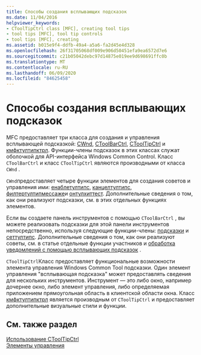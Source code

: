 ```yaml
---
title: Способы создания всплывающих подсказок
ms.date: 11/04/2016
helpviewer_keywords:
- CToolTipCtrl class [MFC], creating tool tips
- tool tips [MFC], tool tip controls
- tool tips [MFC], creating
ms.assetid: b015e9f4-ddfb-49a4-a5a6-fa2d45e4d328
ms.openlocfilehash: 26f31705068df009e906d50451efa9ea6572d7e6
ms.sourcegitcommit: c21b05042debc97d14875e019ee9d698691ffc0b
ms.translationtype: MT
ms.contentlocale: ru-RU
ms.lasthandoff: 06/09/2020
ms.locfileid: "84625458"
---
```

# <a name="methods-of-creating-tool-tips"></a>Способы создания всплывающих подсказок

MFC предоставляет три класса для создания и управления всплывающей подсказкой: [CWnd](reference/cwnd-class.md), [CToolBarCtrl](reference/ctoolbarctrl-class.md), [CToolTipCtrl](reference/ctooltipctrl-class.md) и [кмфктултипктрл](reference/cmfctooltipctrl-class.md). Функции-члены подсказок в этих классах служат оболочкой для API-интерфейса Windows Common Control. Класс `CToolBarCtrl` и класс `CToolTipCtrl` являются производными от класса `CWnd` .

`CWnd`предоставляет четыре функции элементов для создания советов и управления ими: [енаблетултипс](reference/cwnd-class.md#enabletooltips), [канцелтултипс](reference/cwnd-class.md#canceltooltips), [филтертултипмессаже](reference/cwnd-class.md#filtertooltipmessage)и [онтулхиттест](reference/cwnd-class.md#ontoolhittest). Дополнительные сведения о том, как они реализуют подсказки, см. в этих отдельных функциях элементов.

Если вы создаете панель инструментов с помощью `CToolBarCtrl` , вы можете реализовать подсказки для этой панели инструментов непосредственно, используя следующие функции-члены: [подсказки](reference/ctoolbarctrl-class.md#gettooltips) и [сеттултипс](reference/ctoolbarctrl-class.md#settooltips). Дополнительные сведения о том, как они реализуют советы, см. в статье отдельные функции участников и [обработка уведомлений с помощью всплывающих подсказок](handling-tool-tip-notifications.md) .

`CToolTipCtrl`Класс предоставляет функциональные возможности элемента управления Windows Common Tool подсказки. Один элемент управления "всплывающая подсказка" может предоставлять сведения для нескольких инструментов. Инструмент — это либо окно, например дочернее окно, либо элемент управления, либо определяемая приложением прямоугольная область в клиентской области окна. Класс [кмфктултипктрл](reference/cmfctooltipctrl-class.md) является производным от `CToolTipCtrl` и предоставляет дополнительные визуальные стили и функции.

## <a name="see-also"></a>См. также раздел

[Использование CToolTipCtrl](using-ctooltipctrl.md)<br/>
[Элементы управления](controls-mfc.md)
